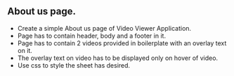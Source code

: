 ## About us page.
- Create a simple About us page of Video Viewer Application.
- Page has to contain header, body and a footer in it.
- Page has to contain 2 videos provided in boilerplate with an overlay text on it.
- The overlay text on video has to be displayed only on hover of video.
- Use css to style the sheet has desired.
